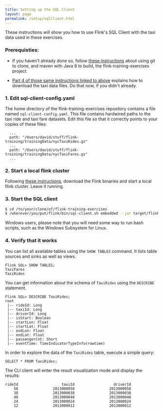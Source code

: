 ```yaml
---
title: Setting up the SQL Client
layout: page
permalink: /setup/sqlClient.html
---
```


These instructions will show you how to use Flink's SQL Client with the taxi data used in these exercises.

### Prerequisties:

* If you haven't already done so, follow [these instructions]({{site.baseurl}}/devEnvSetup.html) about using git to clone, and maven with Java 8 to build, the flink-training-exercises project.

* [Part 4 of those same instructions linked to above]({{site.baseurl}}/devEnvSetup.html) explains how to download the taxi data files. Do that now, if you didn't already.

### 1. Edit sql-client-config.yaml

The home directory of the flink-training-exercises repository contains a file named `sql-client-config.yaml`. This file contains hardwired paths to the taxi ride and taxi fare datasets. Edit this file so that it correctly points to your copies of these files:

      ...
      path: "/Users/david/stuff/flink-training/trainingData/nycTaxiRides.gz"
      ...
      path: "/Users/david/stuff/flink-training/trainingData/nycTaxiFares.gz"
      ...

### 2. Start a local flink cluster

Following [these instructions]({{site.baseurl}}/setup/localCluster.html), download the Flink binaries and start a local flink cluster. Leave it running.

### 3. Start the SQL client

~~~bash
$ cd /to/your/clone/of/flink-training-exercises
$ /wherever/you/put/flink/bin/sql-client.sh embedded --jar target/flink-training-exercises-{{site.exercises-version}}.jar -e sql-client-config.yaml
~~~

<div class="alert alert-info">
Windows users, please note that you will need some way to run bash scripts, such as the Windows Subsystem for Linux.
</div>

### 4. Verify that it works

You can list all available tables using the `SHOW TABLES` command. It lists table sources and sinks as well as views.

    Flink SQL> SHOW TABLES;
	TaxiFares
    TaxiRides

You can get information about the schema of `TaxiRides` using the `DESCRIBE` statement.

    Flink SQL> DESCRIBE TaxiRides;
    root
     |-- rideId: Long
     |-- taxiId: Long
     |-- driverId: Long
     |-- isStart: Boolean
     |-- startLon: Float
     |-- startLat: Float
     |-- endLon: Float
     |-- endLat: Float
     |-- passengerCnt: Short
     |-- eventTime: TimeIndicatorTypeInfo(rowtime)

In order to explore the data of the `TaxiRides` table, execute a simple query:

    SELECT * FROM TaxiRides;

The CLI client will enter the result visualization mode and display the results:

    rideId                    taxiId                  driverId
        58                2013000058                2013000058
        38                2013000038                2013000038
        48                2013000048                2013000048
        24                2013000024                2013000024
        12                2013000012                2013000012
